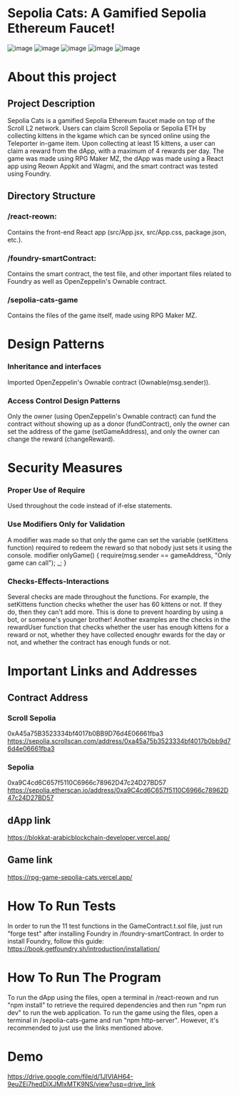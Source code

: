 # Sepolia Cats: A Gamified Sepolia Ethereum Faucet!
![image](https://github.com/user-attachments/assets/c373921a-775c-46e2-8c43-768e343ce523)
![image](https://github.com/user-attachments/assets/56af50e6-967b-4eb7-8dd8-4543809f3565)
![image](https://github.com/user-attachments/assets/7f965537-36e0-438d-be96-eb397ec7f7b8)
![image](https://github.com/user-attachments/assets/f137fbc0-4ccc-4c50-b334-8eb29e460d7e)
![image](https://github.com/user-attachments/assets/5695fa99-31dd-4c9a-9b8d-8ae7a0bc8834)



# About this project

## Project Description
Sepolia Cats is a gamified Sepolia Ethereum faucet made on top of the Scroll L2 network.
Users can claim Scroll Sepolia or Sepolia ETH by collecting kittens in the kgame which can be synced online using the Teleporter
in-game item.
Upon collecting at least 15 kittens, a user can claim a reward from the dApp, with a maximum of 4 rewards per day.
The game was made using RPG Maker MZ, the dApp was made using a React app using Reown Appkit and Wagmi, and the smart contract was tested
using Foundry.

## Directory Structure

### /react-reown:
Contains the front-end React app (src/App.jsx, src/App.css, package.json, etc.).

### /foundry-smartContract:
Contains the smart contract, the test file, and other important files related to Foundry as well as OpenZeppelin's Ownable contract.

### /sepolia-cats-game
Contains the files of the game itself, made using RPG Maker MZ.


# Design Patterns
### Inheritance and interfaces
Imported OpenZeppelin's Ownable contract (Ownable(msg.sender)).
### Access Control Design Patterns
Only the owner (using OpenZeppelin's Ownable contract) can fund the contract without showing up as a donor (fundContract), only the owner can set the address of the game (setGameAddress),
and only the owner can change the reward (changeReward).


# Security Measures
### Proper Use of Require
Used throughout the code instead of if-else statements.
### Use Modifiers Only for Validation
A modifier was made so that only the game can set the variable (setKittens function) required to redeem the reward so that nobody just sets it using the console.
modifier onlyGame() {
    require(msg.sender == gameAddress, "Only game can call");
    _;
}
### Checks-Effects-Interactions
Several checks are made throughout the functions. For example, the setKittens function checks whether the user has 60 kittens or not. If they do, then they can't add more. This is done
to prevent hoarding by using a bot, or someone's younger brother!
Another examples are the checks in the rewardUser function that checks whether the user has enough kittens for a reward or not, whether they have collected enoughr ewards for the
day or not, and whether the contract has enough funds or not.


# Important Links and Addresses

## Contract Address
### Scroll Sepolia
0xA45a75B3523334bf4017b0BB9D76d4E06661fba3        
https://sepolia.scrollscan.com/address/0xa45a75b3523334bf4017b0bb9d76d4e06661fba3        

### Sepolia
0xa9C4cd6C657f5110C6966c78962D47c24D27BD57        
https://sepolia.etherscan.io/address/0xa9C4cd6C657f5110C6966c78962D47c24D27BD57        

## dApp link
https://blokkat-arabicblockchain-developer.vercel.app/

## Game link
https://rpg-game-sepolia-cats.vercel.app/


# How To Run Tests
In order to run the 11 test functions in the GameContract.t.sol file, just run "forge test" after installing Foundry in /foundry-smartContract.
In order to install Foundry, follow this guide: https://book.getfoundry.sh/introduction/installation/


# How To Run The Program
To run the dApp using the files, open a terminal in /react-reown and run "npm install" to retrieve the required dependencies and then run "npm run dev" to run the web application.
To run the game using the files, open a terminal in /sepolia-cats-game and run "npm http-server".
However, it's recommended to just use the links mentioned above.

# Demo
https://drive.google.com/file/d/1JIVIAH64-9euZEi7hedDiXJMlxMTK9NS/view?usp=drive_link
